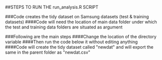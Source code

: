 ##STEPS TO RUN THE run_analysis.R SCRIPT



###Code creates the tidy dataset on Samsung datasets (test & training datasets)
####Code will need the location of main data folder under which the test and training data folders are situated as argument


###Following are the main steps
####Change the location of the directory variable 
####Then run the code below it without editing anything
####Code will create the tidy dataset called "newdat" and will export the same in the parent folder as "newdat.csv"

